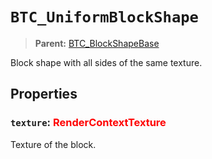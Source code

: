 # `BTC_UniformBlockShape`
> **Parent:** [BTC_BlockShapeBase](../../../../reference/block/component/shape/BTC_BlockShapeBase.md)<br>

Block shape with all sides of the same texture.
## Properties
### `texture`: <span style='color: red;'>RenderContextTexture</span>

Texture of the block.
